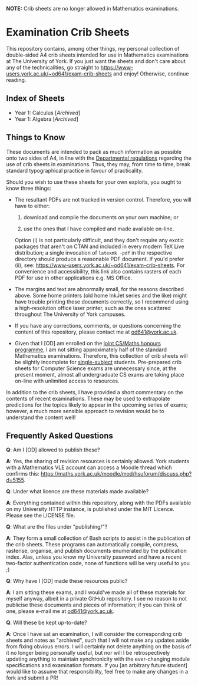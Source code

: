 **NOTE:** Crib sheets are no longer allowed in Mathematics examinations.

# Examination Crib Sheets

This repository contains, among other things, my personal collection of
double-sided A4 crib sheets intended for use in Mathematics examinations at The
University of York. If you just want the sheets and don't care about any of the
technicalities, go straight to
<https://www-users.york.ac.uk/~od641/exam-crib-sheets> and enjoy! Otherwise,
continue reading.

## Index of Sheets

 * Year 1: Calculus [*Archived*]
 * Year 1: Algebra [*Archived*]

## Things to Know

These documents are intended to pack as much information as possible onto two
sides of A4, in line with the [Departmental
regulations](https://maths.york.ac.uk/moodle/mod/forum/discuss.php?d=53253)
regarding the use of crib sheets in examinations. Thus, they may, from time to
time, break standard typographical practice in favour of practicality.

Should you wish to use these sheets for your own exploits, you ought to know
three things:

* The resultant PDFs are not tracked in version control. Therefore, you will
  have to either:

    1. download and compile the documents on your own machine; or

    2. use the ones that I have compiled and made available on-line.

  Option (i) is not particularly difficult, and they don't require any exotic
  packages that aren't on CTAN and included in every modern TeX Live
  distribution; a single invocation of `latexmk -pdf` in the respective
  directory should produce a reasonable PDF document. If you'd prefer (ii), see:
  <https://www-users.york.ac.uk/~od641/exam-crib-sheets>. For convenience and
  accessibility, this link also contains rasters of each PDF for use in other
  applications e.g. MS Office.

* The margins and text are abnormally small, for the reasons described
  above.  Some home printers (old home InkJet series and the like) might
  have trouble printing these documents correctly, so I recommend using a
  high-resolution office laser printer, such as the ones scattered
  throughout The University of York campuses.

* If you have any corrections, comments, or questions concerning the content
  of this repository, please contact me at <od641@york.ac.uk>.

* Given that I [OD] am enrolled on the [joint CS/Maths honours
  programme](https://www.york.ac.uk/study/undergraduate/courses-2023/mmath-mathematics-computer-science-year-industry/),
  I am not sitting approximately half of the standard Mathematics examinations.
  Therefore, this collection of crib sheets will be slightly incomplete for
  [single-subject](https://www.york.ac.uk/study/undergraduate/courses-2023/mmath-mathematics/)
  students. Pre-prepared crib sheets for Computer Science exams are unnecessary
  since, at the present moment, almost all undergraduate CS exams are taking
  place on-line with unlimited access to resources.

In addition to the crib sheets, I have provided a short commentary on the
contents of recent examinations. These may be used to extrapolate predictions
for the topics likely to appear in the upcoming series of exams; however, a
much more sensible approach to revision would be to understand the content well!

## Frequently Asked Questions

**Q**: Am I [OD] allowed to publish these?

**A**: Yes, the sharing of revision resources is certainly allowed. York
students with a Mathematics VLE account can access a Moodle thread which
confirms this:
<https://maths.york.ac.uk/moodle/mod/hsuforum/discuss.php?d=5155>.

**Q**: Under what licence are these materials made available?

**A**: Everything contained within this repository, along with the PDFs
available on my University HTTP instance, is published under the MIT Licence.
Please see the LICENSE file.

**Q**: What are the files under "publishing/"?

**A**: They form a small collection of Bash scripts to assist in the publication
of the crib sheets. These programs can automatically compile, compress,
rasterise, organise, and publish documents enumerated by the publication index.
Alas, unless you know my University password and have a recent two-factor
authentication code, none of functions will be very useful to you ;)

**Q**: Why have I [OD] made these resources public?

**A**: I am sitting these exams, and I would've made all of these materials for
myself anyway, albeit in a private GitHub repository. I see no reason to not
publicise these documents and pieces of information; if you can think of one,
please e-mail me at <od641@york.ac.uk>.

**Q**: Will these be kept up-to-date?

**A**: Once I have sat an examination, I will consider the corresponding crib
sheets and notes as "archived", such that I will not make any updates aside from
fixing obvious errors. I will certainly not delete anything on the basis of it
no longer being personally useful, but nor will I be retrospectively updating
anything to maintain synchronicity with the ever-changing module specifications
and examination formats. If you [an arbitrary future student] would like to
assume that responsibility, feel free to make any changes in a fork and submit a
PR!

